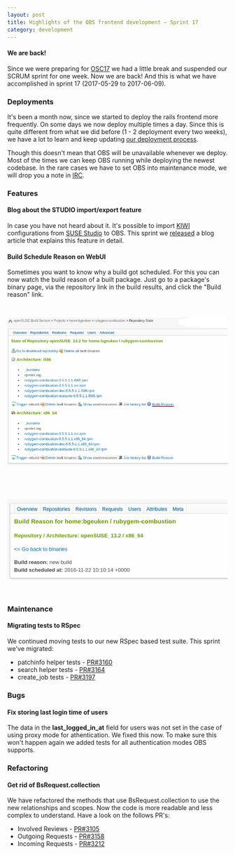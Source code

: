 ```yaml
---
layout: post
title: Highlights of the OBS frontend development – Sprint 17
category: development
---
```


<h4>We are back!</h4>
<p>
  Since we were preparing for <a href="https://events.opensuse.org/conference/oSC17">OSC17</a> we had a little break and suspended our SCRUM sprint for one week. Now we are back!
  And this is what we have accomplished in sprint 17 (2017-05-29 to 2017-06-09).
</p>

<h3>Deployments</h3>

<p>
  It's been a month now, since we started to deploy the rails frontend more frequently. On some days we now deploy multiple times a day. Since this is quite different from what we did before (1 - 2 deployment every two weeks), we have a lot to learn and keep updating <a href="https://github.com/openSUSE/open-build-service/wiki/Deployment-of-build.opensuse.org">our deployment process</a>.
</p>
<p>
  Though this doesn't mean that OBS will be unavailable whenever we deploy. Most of the times we can keep OBS running while deploying the newest codebase. In the rare cases we have to set OBS into maintenance mode, we will drop you a note in <a href="irc://irc.freenode.net/openSUSE-buildservice">IRC</a>.
</p>

<h3>Features</h3>

<h4>Blog about the STUDIO import/export feature</h4>
<p>
  In case you have not heard about it. It's possible to import <a href="https://doc.opensuse.org/projects/kiwi/doc/">KIWI</a> configurations from <a href="https://susestudio.com/">SUSE Studio</a> to OBS. This sprint we
<a href="http://openbuildservice.org/2017/05/31/studio-import/">released</a> a blog article that explains this feature in detail.
</p>

<h4>Build Schedule Reason on WebUI</h4>
<p>
  Sometimes you want to know why a build got scheduled. For this you can now watch the build reason of a built package. Just go to a package's binary page, via the repository link in the build results, and click the "Build reason" link.
</p>

<p>
  <img src="/images/posts/sprint_17_build_reason_binary_page.png" alt="OBS binary page" style="margin: 30px 0 30px 0;">
</p>

<p>
  <img src="/images/posts/sprint_17_build_reason.png" alt="OBS build reason" style="margin: 30px 0 30px 0;">
</p>

<h3>Maintenance</h3>

<h4>Migrating tests to RSpec</h4>
<p>
  We continued moving tests to our new RSpec based test suite. This sprint we've
  migrated:
</p>
<ul>
  <li>
    patchinfo helper tests -
    <a href="https://github.com/openSUSE/open-build-service/pull/3160">PR#3160</a>
  </li>
  <li>
    search helper tests -
    <a href="https://github.com/openSUSE/open-build-service/pull/3164">PR#3164</a>
  </li>
   <li>
    create_job tests -
    <a href="https://github.com/openSUSE/open-build-service/pull/3197">PR#3197</a>
  </li>
</ul>

<h3>Bugs</h3>

<h4>Fix storing last login time of users</h4>
<p>
The data in the <strong>last_logged_in_at</strong> field for users was not set in the case of using proxy mode for athentication. We fixed this now. To make sure this won't happen again we added tests for all authentication modes OBS supports.
</p>

<h3>Refactoring</h3>

<h4>Get rid of BsRequest.collection</h4>
<p>
We have refactored the methods that use BsRequest.collection to use the new relationships and scopes. Now the code is more readable and less complex to understand.  Have a look on the follows PR's:
<ul>
<li>Involved Reviews - <a href='https://github.com/openSUSE/open-build-service/pull/3105'>PR#3105</a></li>
<li>Outgoing Requests - <a href='https://github.com/openSUSE/open-build-service/pull/3158'>PR#3158</a></li>
<li>Incoming Requests - <a href='https://github.com/openSUSE/open-build-service/pull/3212'>PR#3212</a></li>
</ul>
</p>

